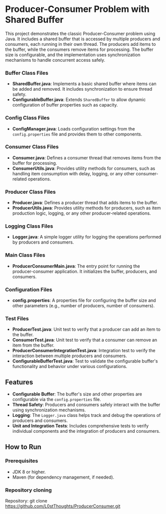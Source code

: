 # Producer-Consumer Problem with Shared Buffer

This project demonstrates the classic Producer-Consumer problem using Java. It includes a shared buffer that is accessed by multiple producers and consumers, each running in their own thread. The producers add items to the buffer, while the consumers remove items for processing. The buffer size is configurable, and the implementation uses synchronization mechanisms to handle concurrent access safely.

### Buffer Class Files

- **SharedBuffer.java**: Implements a basic shared buffer where items can be added and removed. It includes synchronization to ensure thread safety.
- **ConfigurableBuffer.java**: Extends `SharedBuffer` to allow dynamic configuration of buffer properties such as capacity.

### Config Class Files
- **ConfigManager.java**: Loads configuration settings from the `config.properties` file and provides them to other components.

### Consumer Class Files
- **Consumer.java**: Defines a consumer thread that removes items from the buffer for processing.
- **ConsumerUtils.java**: Provides utility methods for consumers, such as handling item consumption with delay, logging, or any other consumer-related operations.

### Producer Class Files
- **Producer.java**: Defines a producer thread that adds items to the buffer.
- **ProducerUtils.java**: Provides utility methods for producers, such as item production logic, logging, or any other producer-related operations.

### Logging Class Files
- **Logger.java**: A simple logger utility for logging the operations performed by producers and consumers.

### Main Class Files

- **ProducerConsumerMain.java**: The entry point for running the producer-consumer application. It initializes the buffer, producers, and consumers.

### Configuration Files

- **config.properties**: A properties file for configuring the buffer size and other parameters (e.g., number of producers, number of consumers).

### Test Files

- **ProducerTest.java**: Unit test to verify that a producer can add an item to the buffer.
- **ConsumerTest.java**: Unit test to verify that a consumer can remove an item from the buffer.
- **ProducerConsumerIntegrationTest.java**: Integration test to verify the interaction between multiple producers and consumers.
- **ConfigurableBufferTest.java**: Test to validate the configurable buffer's functionality and behavior under various configurations.

## Features

- **Configurable Buffer**: The buffer's size and other properties are configurable via the `config.properties` file.
- **Thread Safety**: Producers and consumers safely interact with the buffer using synchronization mechanisms.
- **Logging**: The `Logger.java` class helps track and debug the operations of producers and consumers.
- **Unit and Integration Tests**: Includes comprehensive tests to verify individual components and the integration of producers and consumers.

## How to Run

### Prerequisites

- JDK 8 or higher.
- Maven (for dependency management, if needed).

### Repository cloning

   Repository:
   git clone https://github.com/L0stThoughts/ProducerConsumer.git

